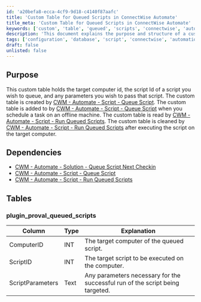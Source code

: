 ```yaml
---
id: 'a20befa8-ecca-4cf9-9d18-c4140f87aafc'
title: 'Custom Table for Queued Scripts in ConnectWise Automate'
title_meta: 'Custom Table for Queued Scripts in ConnectWise Automate'
keywords: ['custom', 'table', 'queued', 'scripts', 'connectwise', 'automate']
description: 'This document explains the purpose and structure of a custom table used in ConnectWise Automate for queuing scripts on target computers. It details the dependencies and the schema of the custom table, including the columns and their explanations.'
tags: ['configuration', 'database', 'script', 'connectwise', 'automation']
draft: false
unlisted: false
---
```

## Purpose

This custom table holds the target computer id, the script Id of a script you wish to queue, and any parameters you wish to pass that script. The custom table is created by [CWM - Automate - Script - Queue Script](https://proval.itglue.com/DOC-5078775-10606199). The custom table is added to by [CWM - Automate - Script - Queue Script](https://proval.itglue.com/DOC-5078775-10606199) when you schedule a task on an offline machine. The custom table is read by [CWM - Automate - Script - Run Queued Scripts](https://proval.itglue.com/DOC-5078775-10606200). The custom table is cleaned by [CWM - Automate - Script - Run Queued Scripts](https://proval.itglue.com/DOC-5078775-10606200) after executing the script on the target computer.

## Dependencies

- [CWM - Automate - Solution - Queue Script Next Checkin](https://proval.itglue.com/DOC-5078775-10606186)
- [CWM - Automate - Script - Queue Script](https://proval.itglue.com/DOC-5078775-10606199)
- [CWM - Automate - Script - Run Queued Scripts](https://proval.itglue.com/DOC-5078775-10606200)

## Tables

### plugin_proval_queued_scripts

| Column            | Type | Explanation                                               |
|-------------------|------|----------------------------------------------------------|
| ComputerID        | INT  | The target computer of the queued script.                |
| ScriptID          | INT  | The target script to be executed on the computer.        |
| ScriptParameters   | Text | Any parameters necessary for the successful run of the script being targeted. |






